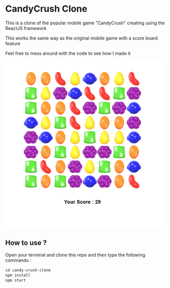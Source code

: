 # CandyCrush Clone

This is a clone of the popular mobile game "CandyCrush" creating using the ReactJS framework

This works the same way as the original mobile game with a score board feature

Feel free to mess around with the code to see how I made it

![Alt Text](https://raw.githubusercontent.com/asifridwan/candy-crush-clone/main/screens/CaptureGame.PNG)

How to use ?
--------------------------

Open your terminal and clone this repo and then type the following commands :

```
cd candy-crush-clone
npm install
npm start
```
